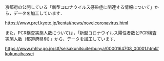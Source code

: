 京都府の公開している「新型コロナウイルス感染症に関連する情報について」から，データを加工しています．

https://www.pref.kyoto.jp/kentai/news/novelcoronavirus.html

また，PCR検査実施人数については，「新型コロナウイルス陽性者数とPCR検査実施人数（都道府県別）」から，データを加工しています．

https://www.mhlw.go.jp/stf/seisakunitsuite/bunya/0000164708_00001.html#kokunaihassei